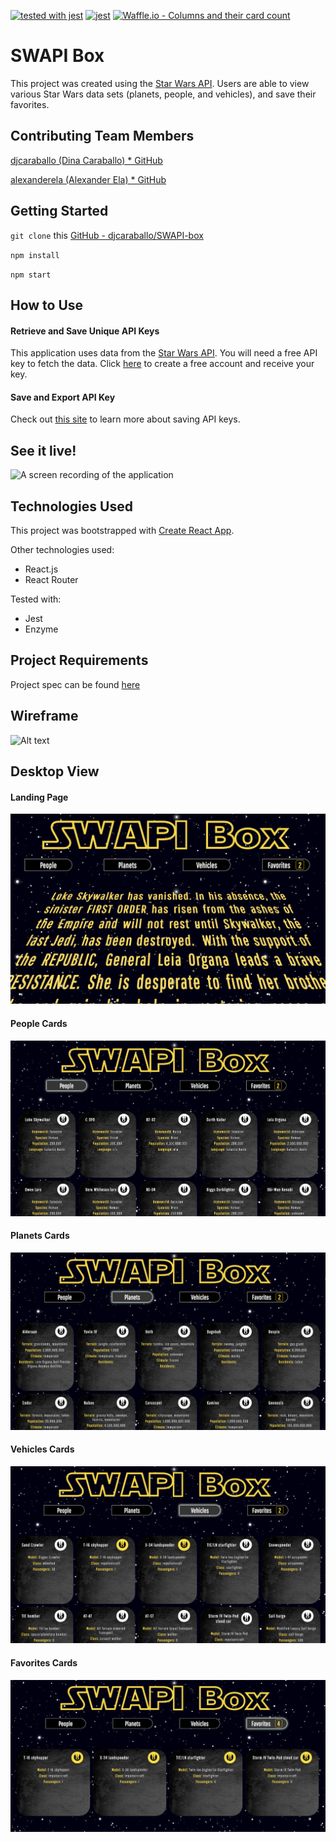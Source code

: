 [![tested with jest](https://img.shields.io/badge/tested_with-jest-99424f.svg)](https://github.com/facebook/jest) 
[![jest](https://jestjs.io/img/jest-badge.svg)](https://github.com/facebook/jest)
[![Waffle.io - Columns and their card count](https://badge.waffle.io/alexanderela/swapibox.svg?columns=all)](https://waffle.io/alexanderela/swapibox)

# SWAPI Box
This project was created using the [Star Wars API](https://swapi.co). Users are able to view various Star Wars data sets (planets, people, and vehicles), and save their favorites.

## Contributing Team Members
[djcaraballo (Dina Caraballo) * GitHub](https://github.com/djcaraballo)

[alexanderela (Alexander Ela) * GitHub](https://github.com/alexanderela)

## Getting Started
`git clone` this [GitHub - djcaraballo/SWAPI-box](https://github.com/djcaraballo/SWAPI-box)

`npm install`

`npm start`

## How to Use
#### Retrieve and Save Unique API Keys
This application uses data from the [Star Wars API](https://swapi.co). You will need a free API key to fetch the data. Click [here](https://swapi.co) to create a free account and receive your key.

#### Save and Export API Key
Check out [this site](https://gist.github.com/derzorngottes/3b57edc1f996dddcab25) to learn more about saving API keys.

## See it live!
![A screen recording of the application](https://github.com/djcaraballo/SWAPI-box/blob/master/src/assets/SWAPI-screenshots/ScreenVideo.gif)

## Technologies Used
This project was bootstrapped with [Create React App](https://github.com/facebook/create-react-app).

Other technologies used:
- React.js
- React Router

Tested with:
- Jest
- Enzyme

## Project Requirements
Project spec can be found [here](http://frontend.turing.io/projects/swapi-box.html)

## Wireframe
![Alt text](./src/assets/SWAPI-Box-Wireframe.png "Wireframe")

## Desktop View
#### Landing Page
![Alt text](./src/assets/SWAPI-screenshots/opening-page.png "Opening Page")

#### People Cards
![Alt text](./src/assets/SWAPI-screenshots/people.png "People Page")

#### Planets Cards
![Alt text](./src/assets/SWAPI-screenshots/planets.png "Planets Page")

#### Vehicles Cards
![Alt text](./src/assets/SWAPI-screenshots/vehicles.png "Vehicles Page")

#### Favorites Cards
![Alt text](./src/assets/SWAPI-screenshots/favorites.png "Favorites Page")

